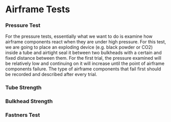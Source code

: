 # Airframe Tests

### Pressure Test

For the pressure tests, essentially what we want to do is examine how airframe components react when they are under high pressure. For this test, we are going to place an exploding device \(e.g. black powder or CO2\) inside a tube and airtight seal it between two bulkheads with a certain and fixed distance between them. For the first trial, the pressure examined will be relatively low and continuing on it will increase until the point of airframe components failure. The type of airframe components that fail first should be recorded and described after every trial.  

### Tube Strength

### Bulkhead Strength

### Fastners Test

